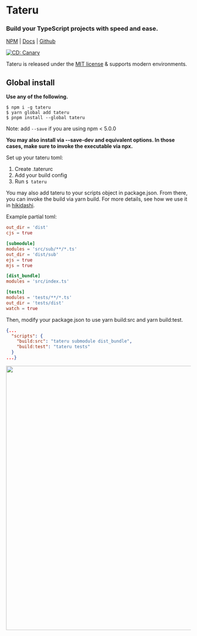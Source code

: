 # Tateru

### Build your TypeScript projects with speed and ease.

[NPM](https://npm.im/tateru) |
[Docs](https://kaihodev.github.io/tateru) |
[Github](https://github.com/kaihodev/tateru/tree/develop)

[![CD: Canary](https://github.com/kaihodev/tateru/actions/workflows/cd-canary.yml/badge.svg)](https://github.com/kaihodev/tateru/actions/workflows/cd-canary.yml)

Tateru is released under the [MIT license](https://github.com/kaihodev/tateru/blob/develop/LICENSE) & supports modern environments.<br>

## Global install

**Use any of the following.**
```shell
$ npm i -g tateru
$ yarn global add tateru
$ pnpm install --global tateru
```
Note: add `--save` if you are using npm < 5.0.0

**You may also install via --save-dev and equivalent options. In those cases, make sure to invoke the executable via npx.**

Set up your tateru toml:

1. Create .taterurc
2. Add your build config
3. Run `$ tateru`

You may also add tateru to your scripts object in package.json. From there, you can invoke the build via yarn build. For more details, see how we use it in [hikidashi](https://npm.im/hikidashi).

Example partial toml:

```toml
out_dir = 'dist'
cjs = true

[submodule]
modules = 'src/sub/**/*.ts'
out_dir = 'dist/sub'
ejs = true
mjs = true

[dist_bundle]
modules = 'src/index.ts'

[tests]
modules = 'tests/**/*.ts'
out_dir = 'tests/dist'
watch = true
```

Then, modify your package.json to use yarn build:src and yarn build:test.
```json
{...
  "scripts": {
    "build:src": "tateru submodule dist_bundle",
    "build:test": "tateru tests"
  }
...}
```

<div align="center">
<img src="https://files.yande.re/sample/8eb9828da10f4cee45fa2297dce552a8/yande.re%20415409%20sample%20akashi_%28azur_lane%29%20animal_ears%20azur_lane%20heels%20nishina_hima.jpg" width="720" />
</div>
